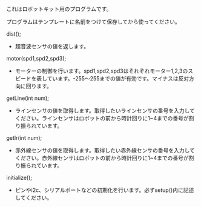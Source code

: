 これはロボットキット用のプログラムです。

プログラムはテンプレートに名前をつけて保存してから使ってください。

dist();
- 超音波センサの値を返します。

motor(spd1,spd2,spd3);
- モーターの制御を行います。spd1,spd2,spd3はそれぞれモーター1,2,3のスピードを表しています。-255〜255までの値が有効です。マイナスは反対方向に回ります。

getLine(int num);
- ラインセンサの値を取得します。取得したいラインセンサの番号を入力してください。ラインセンサはロボットの前から時計回りに1~4までの番号が割り振られています。

getIr(int num);
- 赤外線センサの値を取得します。取得したい赤外線センサの番号を入力してください。赤外線センサはロボットの前から時計回りに1~4までの番号が割り振られています。

initialize();
- ピンやi2c、シリアルポートなどの初期化を行います。必ずsetup()内に記述してください。
